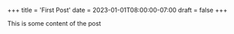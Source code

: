 +++
title = 'First Post'
date = 2023-01-01T08:00:00-07:00
draft = false
+++

This is some content of the post